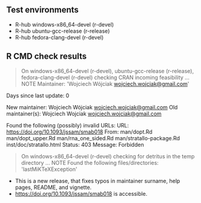 ## Test environments
- R-hub windows-x86_64-devel (r-devel)
- R-hub ubuntu-gcc-release (r-release)
- R-hub fedora-clang-devel (r-devel)

## R CMD check results
> On windows-x86_64-devel (r-devel), ubuntu-gcc-release (r-release), fedora-clang-devel (r-devel)
  checking CRAN incoming feasibility ... NOTE
  Maintainer: 'Wojciech Wójciak <wojciech.wojciak@gmail.com>'
  
  Days since last update: 0
  
  New maintainer:
    Wojciech Wójciak <wojciech.wojciak@gmail.com>
  Old maintainer(s):
    Wojciech Wojciak <wojciech.wojciak@gmail.com>
  
  Found the following (possibly) invalid URLs:
    URL: https://doi.org/10.1093/jssam/smab018
      From: man/dopt.Rd
            man/dopt_upper.Rd
            man/rna_one_sided.Rd
            man/stratallo-package.Rd
            inst/doc/stratallo.html
      Status: 403
      Message: Forbidden

> On windows-x86_64-devel (r-devel)
  checking for detritus in the temp directory ... NOTE
  Found the following files/directories:
    'lastMiKTeXException'

* This is a new release, that fixes typos in maintainer surname, help pages,
  README, and vignette. 
* https://doi.org/10.1093/jssam/smab018 is accessible.
